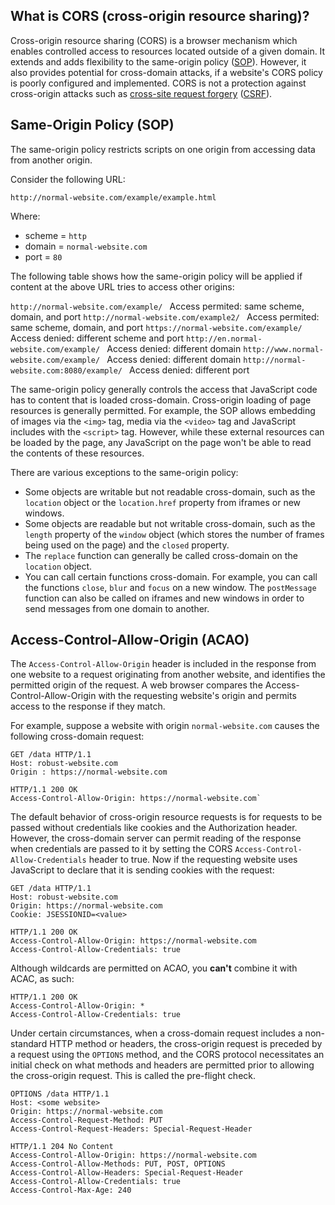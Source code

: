 ## What is CORS (cross-origin resource sharing)?

Cross-origin resource sharing (CORS) is a browser mechanism which enables controlled access to resources located outside of a given domain. It extends and adds flexibility to the same-origin policy ([SOP](https://portswigger.net/web-security/cors/same-origin-policy)). However, it also provides potential for cross-domain attacks, if a website's CORS policy is poorly configured and implemented. CORS is not a protection against cross-origin attacks such as [cross-site request forgery](https://portswigger.net/web-security/csrf) ([CSRF](https://portswigger.net/web-security/csrf)).

## Same-Origin Policy (SOP)

The same-origin policy restricts scripts on one origin from accessing data from another origin.

Consider the following URL:

`http://normal-website.com/example/example.html`

Where:
- scheme = `http`
- domain = `normal-website.com`
- port = `80`

The following table shows how the same-origin policy will be applied if content at the above URL tries to access other origins:

`http://normal-website.com/example/ `	Access permited: same scheme, domain, and port
`http://normal-website.com/example2/ `	Access permited: same scheme, domain, and port
`https://normal-website.com/example/ `	Access denied: different scheme and port
`http://en.normal-website.com/example/ `	Access denied: different domain
`http://www.normal-website.com/example/ `	Access denied: different domain
`http://normal-website.com:8080/example/ `	Access denied: different port

The same-origin policy generally controls the access that JavaScript code has to content that is loaded cross-domain. Cross-origin loading of page resources is generally permitted. For example, the SOP allows embedding of images via the `<img>` tag, media via the `<video>` tag and JavaScript includes with the `<script>` tag. However, while these external resources can be loaded by the page, any JavaScript on the page won't be able to read the contents of these resources.

There are various exceptions to the same-origin policy:

-   Some objects are writable but not readable cross-domain, such as the `location` object or the `location.href` property from iframes or new windows.
-   Some objects are readable but not writable cross-domain, such as the `length` property of the `window` object (which stores the number of frames being used on the page) and the `closed` property.
-   The `replace` function can generally be called cross-domain on the `location` object.
-   You can call certain functions cross-domain. For example, you can call the functions `close`, `blur` and `focus` on a new window. The `postMessage` function can also be called on iframes and new windows in order to send messages from one domain to another.

## Access-Control-Allow-Origin (ACAO)

The `Access-Control-Allow-Origin` header is included in the response from one website to a request originating from another website, and identifies the permitted origin of the request. A web browser compares the Access-Control-Allow-Origin with the requesting website's origin and permits access to the response if they match.

For example, suppose a website with origin `normal-website.com` causes the following cross-domain request:

```http
GET /data HTTP/1.1 
Host: robust-website.com 
Origin : https://normal-website.com
```

```http
HTTP/1.1 200 OK 
Access-Control-Allow-Origin: https://normal-website.com`
```

The default behavior of cross-origin resource requests is for requests to be passed without credentials like cookies and the Authorization header. However, the cross-domain server can permit reading of the response when credentials are passed to it by setting the CORS `Access-Control-Allow-Credentials` header to true. Now if the requesting website uses JavaScript to declare that it is sending cookies with the request:

```http
GET /data HTTP/1.1 
Host: robust-website.com
Origin: https://normal-website.com 
Cookie: JSESSIONID=<value>
```

```http
HTTP/1.1 200 OK
Access-Control-Allow-Origin: https://normal-website.com 
Access-Control-Allow-Credentials: true
```

Although wildcards are permitted on ACAO, you **can't** combine it with ACAC, as such:

```http
HTTP/1.1 200 OK
Access-Control-Allow-Origin: * 
Access-Control-Allow-Credentials: true
```

Under certain circumstances, when a cross-domain request includes a non-standard HTTP method or headers, the cross-origin request is preceded by a request using the `OPTIONS` method, and the CORS protocol necessitates an initial check on what methods and headers are permitted prior to allowing the cross-origin request. This is called the pre-flight check.

```http
OPTIONS /data HTTP/1.1
Host: <some website>
Origin: https://normal-website.com
Access-Control-Request-Method: PUT
Access-Control-Request-Headers: Special-Request-Header
```

```http
HTTP/1.1 204 No Content
Access-Control-Allow-Origin: https://normal-website.com
Access-Control-Allow-Methods: PUT, POST, OPTIONS
Access-Control-Allow-Headers: Special-Request-Header
Access-Control-Allow-Credentials: true
Access-Control-Max-Age: 240
```